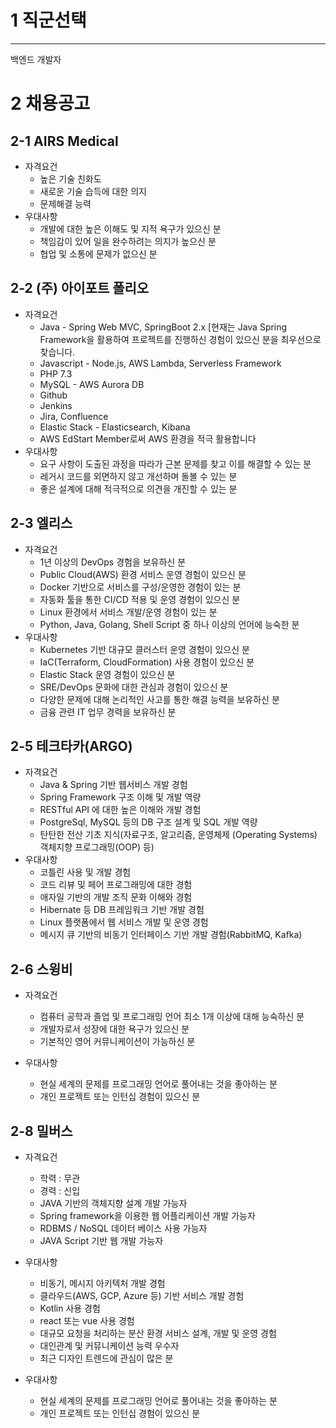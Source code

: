 # 1 직군선택

***
백엔드 개발자

# 2 채용공고
## 2-1 AIRS Medical
 - 자격요건
     - 높은 기술 친화도
     - 새로운 기술 습득에 대한 의지
     - 문제해결 능력
 - 우대사항
     - 개발에 대한 높은 이해도 및 지적 욕구가 있으신 분
     - 책임감이 있어 일을 완수하려는 의지가 높으신 분
     - 협업 및 소통에 문제가 없으신 분

## 2-2 (주) 아이포트 폴리오

 - 자격요건
   - Java - Spring Web MVC, SpringBoot 2.x [현재는 Java Spring Framework을 활용하여 프로젝트를 진행하신 경험이 있으신 분을 최우선으로 찾습니다.
   - Javascript - Node.js, AWS Lambda, Serverless Framework
   -  PHP 7.3
   -  MySQL - AWS Aurora DB
   -  Github
   -  Jenkins
   -  Jira, Confluence
   -  Elastic Stack - Elasticsearch, Kibana
   -  AWS EdStart Member로써 AWS 환경을 적극 활용합니다
 - 우대사항
   - 요구 사항이 도출된 과정을 따라가 근본 문제를 찾고 이를 해결할 수 있는 분
   - 레거시 코드를 외면하지 않고 개선하며 돌볼 수 있는 분
   - 좋은 설계에 대해 적극적으로 의견을 개진할 수 있는 분

## 2-3 엘리스

- 자격요건
  - 1년 이상의 DevOps 경험을 보유하신 분  
  - Public Cloud(AWS) 환경 서비스 운영 경험이 있으신 분
  -  Docker 기반으로 서비스를 구성/운영한 경험이 있는 분
  -  자동화 툴을 통한 CI/CD 적용 및 운영 경험이 있으신 분
  -  Linux 환경에서 서비스 개발/운영 경험이 있는 분
  -  Python, Java, Golang, Shell Script 중 하나 이상의 언어에 능숙한 분
- 우대사항
  - Kubernetes 기반 대규모 클러스터 운영 경험이 있으신 분
  -  IaC(Terraform, CloudFormation) 사용 경험이 있으신 분
  -  Elastic Stack 운영 경험이 있으신 분
  -  SRE/DevOps 문화에 대한 관심과 경험이 있으신 분
  -  다양한 문제에 대해 논리적인 사고를 통한 해결 능력을 보유하신 분
  -  금융 관련 IT 업무 경력을 보유하신 분



## 2-5 테크타카(ARGO)

- 자격요건
  - Java & Spring 기반 웹서비스 개발 경험
  -  Spring Framework 구조 이해 및 개발 역량
  -  RESTful API 에 대한 높은 이해와 개발 경험
  -  PostgreSql, MySQL 등의 DB 구조 설계 및 SQL 개발 역량
  -  탄탄한 전산 기초 지식(자료구조, 알고리즘, 운영체제 (Operating Systems) 객체지향 프로그래밍(OOP) 등)
- 우대사항
  - 코틀린 사용 및 개발 경험
  - 코드 리뷰 및 페어 프로그래밍에 대한 경험
  - 애자일 기반의 개발 조직 문화 이해와 경험
  - Hibernate 등 DB 프레임워크 기반 개발 경험
  - Linux 플랫폼에서 웹 서비스 개발 및 운영 경험
  - 메시지 큐 기반의 비동기 인터페이스 기반 개발 경험(RabbitMQ, Kafka)

## 2-6 스윙비

- 자격요건
  - 컴퓨터 공학과 졸업 및 프로그래밍 언어 최소 1개 이상에 대해 능숙하신 분
  - 개발자로서 성장에 대한 욕구가 있으신 분
  - 기본적인 영어 커뮤니케이션이 가능하신 분

 -  우대사항
    -  현실 세계의 문제를 프로그래밍 언어로 풀어내는 것을 좋아하는 분
    -  개인 프로젝트 또는 인턴십 경험이 있으신 분


## 2-8 밀버스

- 자격요건
  - 학력 : 무관
  - 경력 : 신입
  - JAVA 기반의 객체지향 설계 개발 가능자
  - Spring framework을 이용한 웹 어플리케이션 개발 가능자
  - RDBMS / NoSQL 데이터 베이스 사용 가능자
  - JAVA Script 기반 웹 개발 가능자

- 우대사항
  - 비동기, 메시지 아키텍처 개발 경험
  - 클라우드(AWS, GCP, Azure 등) 기반 서비스 개발 경험
  - Kotlin 사용 경험
  - react 또는 vue 사용 경험
  - 대규모 요청을 처리하는 분산 환경 서비스 설계, 개발 및 운영 경험
  - 대인관계 및 커뮤니케이션 능력 우수자
  - 최근 디자인 트렌드에 관심이 많은 분



 -  우대사항
    -  현실 세계의 문제를 프로그래밍 언어로 풀어내는 것을 좋아하는 분
    -  개인 프로젝트 또는 인턴십 경험이 있으신 분
